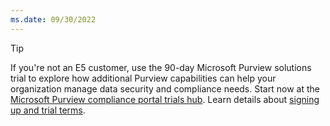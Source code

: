 ```yaml
---
ms.date: 09/30/2022
---
```

> [!TIP]
> If you're not an E5 customer, use the 90-day Microsoft Purview solutions trial to explore how additional Purview capabilities can help your organization manage data security and compliance needs. Start now at the [Microsoft Purview compliance portal trials hub](https://compliance.microsoft.com/trialHorizontalHub?sku=ComplianceE5&ref=DocsRef). Learn details about [signing up and trial terms](/microsoft-365/compliance/compliance-easy-trials).

